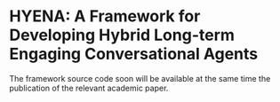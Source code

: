 # HYENA: A Framework for Developing Hybrid Long-term Engaging Conversational Agents

The framework source code soon will be available at the same time the publication of the relevant academic paper.
